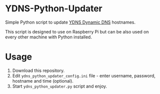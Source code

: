 # YDNS-Python-Updater
Simple Python script to update [YDNS Dynamic DNS](https://ydns.io) hostnames.

This script is designed to use on Raspberry Pi but can be also used on every other machine with Python installed.

# Usage
1. Download this repository.
2. Edit `ydns_python_updater_config.ini` file - enter username, password, hostname and time (optional).
3. Start `ydns_python_updater.py` script and enjoy.